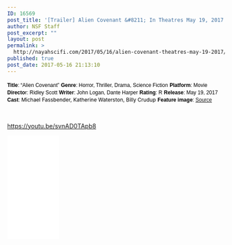 ```yaml
---
ID: 16569
post_title: '[Trailer] Alien Covenant &#8211; In Theatres May 19, 2017'
author: NSF Staff
post_excerpt: ""
layout: post
permalink: >
  http://nayahscifi.com/2017/05/16/alien-covenant-theatres-may-19-2017/
published: true
post_date: 2017-05-16 21:13:10
---
```

<span style="font-family: arial, helvetica, sans-serif; font-size: 12px; color: #000000;"><strong>Title</strong>: “Alien Covenant”</span>
<span style="font-family: arial, helvetica, sans-serif; font-size: 12px; color: #000000;"><strong> Genre</strong>: Horror, Thriller, Drama, Science Fiction</span>
<span style="font-family: arial, helvetica, sans-serif; font-size: 12px; color: #000000;"><strong> Platform</strong>: Movie</span>
<span style="font-family: arial, helvetica, sans-serif; font-size: 12px; color: #000000;"><strong> Directo</strong>r: Ridley Scott</span>
<span style="font-family: arial, helvetica, sans-serif; font-size: 12px; color: #000000;"><strong> Writer</strong>: John Logan, Dante Harper</span>
<span style="font-family: arial, helvetica, sans-serif; font-size: 12px; color: #000000;"><strong> Rating</strong>: R</span>
<span style="font-family: arial, helvetica, sans-serif; font-size: 12px; color: #000000;"><strong> Release</strong>: May 19, 2017</span>
<span style="font-size: 12px; color: #000000;"><span style="font-family: arial, helvetica, sans-serif;"><strong> Cast</strong>: </span>Michael Fassbender, Katherine Waterston, Billy Crudup</span>
<span style="font-family: arial, helvetica, sans-serif; font-size: 12px; color: #000000;"><strong> Feature image</strong>: <a href="http://www.slashfilm.com/alien-covenant-reviews/">Source</a></span>

&nbsp;

https://youtu.be/svnAD0TApb8

<iframe style="width: 120px; height: 240px;" src="//ws-na.amazon-adsystem.com/widgets/q?ServiceVersion=20070822&amp;OneJS=1&amp;Operation=GetAdHtml&amp;MarketPlace=US&amp;source=ss&amp;ref=as_ss_li_til&amp;ad_type=product_link&amp;tracking_id=nayah099-20&amp;marketplace=amazon&amp;region=US&amp;placement=1785653814&amp;asins=1785653814&amp;linkId=1c770d70752c26375fb77b4101aac066&amp;show_border=true&amp;link_opens_in_new_window=true" width="300" height="150" frameborder="0" marginwidth="0" marginheight="0" scrolling="no"></iframe>